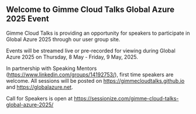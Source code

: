 ## Welcome to Gimme Cloud Talks Global Azure 2025 Event ##

Gimme Cloud Talks is providing an opportunity for speakers to participate in Global Azure 2025 through our user group site.  

Events will be streamed live or pre-recorded for viewing during Global Azure 2025 on Thursday, 8 May - Friday, 9 May, 2025.  

In partnership with Speaking Mentors (https://www.linkedin.com/groups/14192753/), first time speakers are welcome. All sessions will be posted on https://gimmecloudtalks.github.io and https://globalazure.net.

Call for Speakers is open at <https://sessionize.com/gimme-cloud-talks-global-azure-2025/>
